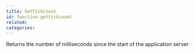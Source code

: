 ```yaml
---
title: GetTickCount
id: function-gettickcount
related:
categories:
---
```


Returns the number of milliseconds since the start of the application server
